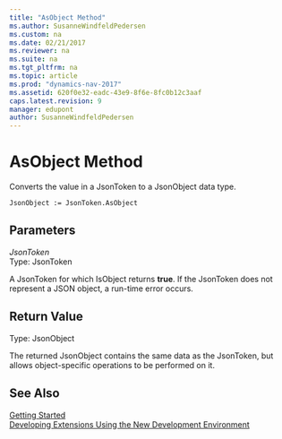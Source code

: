 ```yaml
---
title: "AsObject Method"
ms.author: SusanneWindfeldPedersen
ms.custom: na
ms.date: 02/21/2017
ms.reviewer: na
ms.suite: na
ms.tgt_pltfrm: na
ms.topic: article
ms.prod: "dynamics-nav-2017"
ms.assetid: 620f0e32-eadc-43e9-8f6e-8fc0b12c3aaf
caps.latest.revision: 9
manager: edupont
author: SusanneWindfeldPedersen
---
```


# AsObject Method

Converts the value in a JsonToken to a JsonObject data type.

```
JsonObject := JsonToken.AsObject
```

## Parameters
*JsonToken*  
Type: JsonToken

A JsonToken for which IsObject returns **true**. If the JsonToken does not represent a JSON object, a run-time error occurs.

## Return Value
Type: JsonObject

The returned JsonObject contains the same data as the JsonToken, but allows object-specific operations to be performed on it.

## See Also
[Getting Started](devenv-get-started.md)  
[Developing Extensions Using the New Development Environment](devenv-dev-overview.md)

